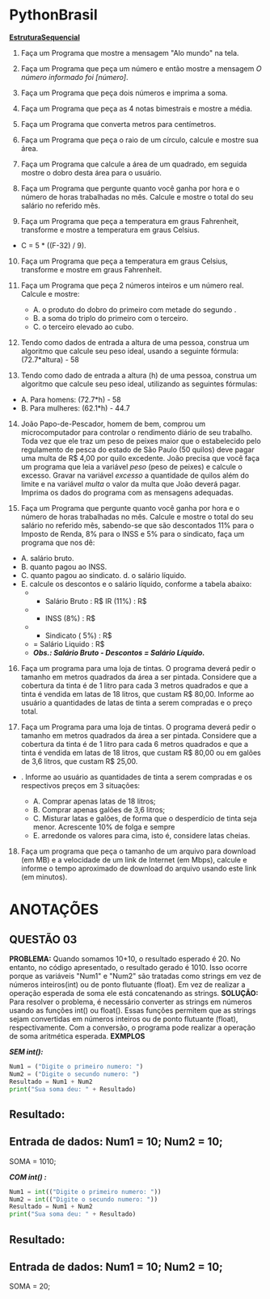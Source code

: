 # PythonBrasil

[**EstruturaSequencial**](https://wiki.python.org.br/EstruturaSequencial?action=fullsearch&context=180&value=linkto%3A%22EstruturaSequencial%22)


1. Faça um Programa que mostre a mensagem "Alo mundo" na tela.

2. Faça um Programa que peça um número e então mostre a mensagem *O número informado foi [número]*.

3. Faça um Programa que peça dois números e imprima a soma.

4. Faça um Programa que peça as 4 notas bimestrais e mostre a média.

5. Faça um Programa que converta metros para centímetros.

6. Faça um Programa que peça o raio de um círculo, calcule e mostre sua área.

7. Faça um Programa que calcule a área de um quadrado, em seguida mostre o dobro desta área para o usuário.

8. Faça um Programa que pergunte quanto você ganha por hora e o número de horas trabalhadas no mês. Calcule e mostre o
 total do seu salário no referido mês.

9. Faça um Programa que peça a temperatura em graus Fahrenheit, transforme e mostre a temperatura em graus Celsius.
 - C = 5 \* ((F-32) / 9).

10. Faça um Programa que peça a temperatura em graus Celsius, transforme e mostre em graus Fahrenheit.

11. Faça um Programa que peça 2 números inteiros e um número real. Calcule e mostre:
    - A. o produto do dobro do primeiro com metade do segundo .
    - B. a soma do triplo do primeiro com o terceiro.
    - C. o terceiro elevado ao cubo.

12. Tendo como dados de entrada a altura de uma pessoa, construa um algoritmo que calcule seu peso ideal, usando a
 seguinte fórmula: (72.7\*altura) - 58

13. Tendo como dado de entrada a altura (h) de uma pessoa, construa um algoritmo que calcule seu peso ideal, utilizando as
 seguintes fórmulas:
 - A. Para homens: (72.7\*h) - 58
 - B. Para mulheres: (62.1\*h) - 44.7

14. João Papo-de-Pescador, homem de bem, comprou um microcomputador para controlar o rendimento diário de seu
 trabalho. Toda vez que ele traz um peso de peixes maior que o estabelecido pelo regulamento de pesca do estado de
 São Paulo (50 quilos) deve pagar uma multa de R$ 4,00 por quilo excedente. João precisa que você faça um programa
 que leia a variável *peso* (peso de peixes) e calcule o excesso. Gravar na variável *excesso* a quantidade de quilos além do
 limite e na variável *multa* o valor da multa que João deverá pagar. Imprima os dados do programa com as mensagens
 adequadas.

15. Faça um Programa que pergunte quanto você ganha por hora e o número de horas trabalhadas no mês. Calcule e mostre o
total do seu salário no referido mês, sabendo-se que são descontados 11% para o Imposto de Renda, 8% para o INSS e
5% para o sindicato, faça um programa que nos dê:
 - A. salário bruto.
 - B. quanto pagou ao INSS.
 - C. quanto pagou ao sindicato. d. o salário líquido.
 - E. calcule os descontos e o salário líquido, conforme a tabela abaixo:
   - + Salário Bruto : R$ IR (11%) : R$
   - - INSS (8%) : R$
   - - Sindicato ( 5%) : R$
   - = Salário Liquido : R$
   - ***Obs.: Salário Bruto - Descontos = Salário Líquido.***

16. Faça um programa para uma loja de tintas. O programa deverá pedir o tamanho em metros quadrados da área a ser
 pintada. Considere que a cobertura da tinta é de 1 litro para cada 3 metros quadrados e que a tinta é vendida em latas de
 18 litros, que custam R$ 80,00. Informe ao usuário a quantidades de latas de tinta a serem compradas e o preço total.

17. Faça um Programa para uma loja de tintas. O programa deverá pedir o tamanho em metros quadrados da área a ser
 pintada. Considere que a cobertura da tinta é de 1 litro para cada 6 metros quadrados e que a tinta é vendida em latas de
 18 litros, que custam R$ 80,00 ou em galões de 3,6 litros, que custam R$ 25,00.

 - . Informe ao usuário as quantidades de tinta a serem compradas e os respectivos preços em 3 situações:

    - A. Comprar apenas latas de 18 litros;
    - B. Comprar apenas galões de 3,6 litros;
    - C. Misturar latas e galões, de forma que o desperdício de tinta seja menor. Acrescente 10% de folga e sempre
    - E. arredonde os valores para cima, isto é, considere latas cheias.

18. Faça um programa que peça o tamanho de um arquivo para download (em MB) e a velocidade de um link de Internet (em
 Mbps), calcule e informe o tempo aproximado de download do arquivo usando este link (em minutos).

# ANOTAÇÕES

## QUESTÃO 03
**PROBLEMA:** Quando somamos 10+10, o resultado esperado é 20. No entanto, no código apresentado, o resultado gerado é 1010. Isso ocorre porque as variáveis "Num1" e "Num2" são tratadas como strings em vez de números inteiros(int) ou de ponto flutuante (float). Em vez de realizar a operação esperada de soma ele está concatenando as strings.
**SOLUÇÃO:** 
Para resolver o problema, é necessário converter as strings em números usando as funções int() ou float(). Essas funções permitem que as strings sejam convertidas em números inteiros ou de ponto flutuante (float), respectivamente. Com a conversão, o programa pode realizar a operação de soma aritmética esperada.
 **EXMPLOS**

***SEM int():*** 
~~~PYTHON
Num1 = ("Digite o primeiro numero: ")
Num2 = ("Digite o secundo numero: ")
Resultado = Num1 + Num2
print("Sua soma deu: " + Resultado)
~~~
Resultado:
---
Entrada de dados: Num1 = 10; Num2 = 10;
---
SOMA = 1010;

***COM int() :*** 
~~~PYTHON
Num1 = int(("Digite o primeiro numero: "))
Num2 = int(("Digite o secundo numero: "))
Resultado = Num1 + Num2
print("Sua soma deu: " + Resultado)
~~~
Resultado:
---
Entrada de dados: Num1 = 10; Num2 = 10;
---
SOMA = 20; 
